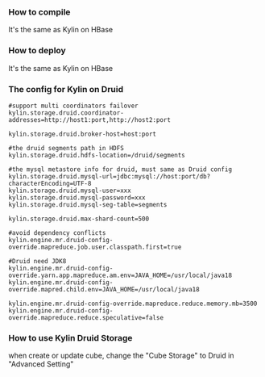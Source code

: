 ### How to compile

It's the same as Kylin on HBase

### How to deploy

It's the same as Kylin on HBase

### The config for Kylin on Druid

```
#support multi coordinators failover
kylin.storage.druid.coordinator-addresses=http://host1:port,http://host2:port

kylin.storage.druid.broker-host=host:port

#the druid segments path in HDFS
kylin.storage.druid.hdfs-location=/druid/segments

#the mysql metastore info for druid, must same as Druid config
kylin.storage.druid.mysql-url=jdbc:mysql://host:port/db?characterEncoding=UTF-8
kylin.storage.druid.mysql-user=xxx
kylin.storage.druid.mysql-password=xxx
kylin.storage.druid.mysql-seg-table=segments

kylin.storage.druid.max-shard-count=500

#avoid dependency conflicts
kylin.engine.mr.druid-config-override.mapreduce.job.user.classpath.first=true

#Druid need JDK8
kylin.engine.mr.druid-config-override.yarn.app.mapreduce.am.env=JAVA_HOME=/usr/local/java18
kylin.engine.mr.druid-config-override.mapred.child.env=JAVA_HOME=/usr/local/java18

kylin.engine.mr.druid-config-override.mapreduce.reduce.memory.mb=3500
kylin.engine.mr.druid-config-override.mapreduce.reduce.speculative=false
```

### How to use Kylin Druid Storage
when create or update cube, change the "Cube Storage" to Druid in "Advanced Setting"